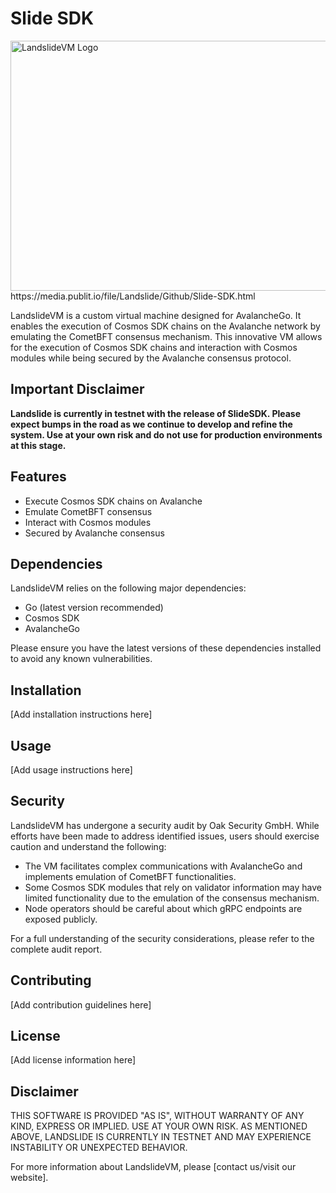 # Slide SDK

<img src="https://media.publit.io/file/Landslide/Github/Slide-SDK.html" alt="LandslideVM Logo" width="800" height="400">
https://media.publit.io/file/Landslide/Github/Slide-SDK.html

LandslideVM is a custom virtual machine designed for AvalancheGo. It enables the execution of Cosmos SDK chains on the Avalanche network by emulating the CometBFT consensus mechanism. This innovative VM allows for the execution of Cosmos SDK chains and interaction with Cosmos modules while being secured by the Avalanche consensus protocol.

## Important Disclaimer

**Landslide is currently in testnet with the release of SlideSDK. Please expect bumps in the road as we continue to develop and refine the system. Use at your own risk and do not use for production environments at this stage.**

## Features

- Execute Cosmos SDK chains on Avalanche
- Emulate CometBFT consensus
- Interact with Cosmos modules
- Secured by Avalanche consensus

## Dependencies

LandslideVM relies on the following major dependencies:

- Go (latest version recommended)
- Cosmos SDK
- AvalancheGo

Please ensure you have the latest versions of these dependencies installed to avoid any known vulnerabilities.

## Installation

[Add installation instructions here]

## Usage

[Add usage instructions here]

## Security

LandslideVM has undergone a security audit by Oak Security GmbH. While efforts have been made to address identified issues, users should exercise caution and understand the following:

- The VM facilitates complex communications with AvalancheGo and implements emulation of CometBFT functionalities.
- Some Cosmos SDK modules that rely on validator information may have limited functionality due to the emulation of the consensus mechanism.
- Node operators should be careful about which gRPC endpoints are exposed publicly.

For a full understanding of the security considerations, please refer to the complete audit report.

## Contributing

[Add contribution guidelines here]

## License

[Add license information here]

## Disclaimer

THIS SOFTWARE IS PROVIDED "AS IS", WITHOUT WARRANTY OF ANY KIND, EXPRESS OR IMPLIED. USE AT YOUR OWN RISK. AS MENTIONED ABOVE, LANDSLIDE IS CURRENTLY IN TESTNET AND MAY EXPERIENCE INSTABILITY OR UNEXPECTED BEHAVIOR.

For more information about LandslideVM, please [contact us/visit our website].

